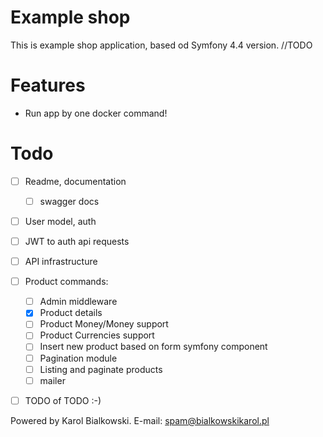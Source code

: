 # Example shop

This is example shop application, based od Symfony 4.4 version. //TODO

# Features
  - Run app by one docker command!

# Todo
 - [ ] Readme, documentation
    - [ ] swagger docs
 - [ ] User model, auth
 - [ ] JWT to auth api requests
 - [ ] API infrastructure
 - [ ] Product commands:
    - [ ] Admin middleware
    - [x] Product details
    - [ ] Product Money/Money support
    - [ ] Product Currencies support
    - [ ] Insert new product based on form symfony component
    - [ ] Pagination module
    - [ ] Listing and paginate products
    - [ ] mailer
 - [ ] TODO of TODO :-)
    

Powered by Karol Bialkowski. E-mail: spam@bialkowskikarol.pl